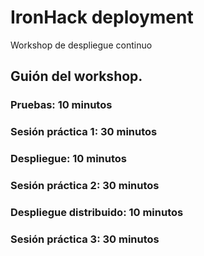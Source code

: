 # IronHack deployment

Workshop de despliegue continuo

## Guión del workshop.

### Pruebas: 10 minutos

### Sesión práctica 1: 30 minutos

### Despliegue: 10 minutos

### Sesión práctica 2: 30 minutos

### Despliegue distribuido: 10 minutos

### Sesión práctica 3: 30 minutos

